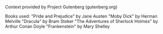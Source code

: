 Context provided by Project Gutenberg (gutenberg.org)

Books used:
  "Pride and Prejudice" by Jane Austen
  "Moby Dick" by Herman Melville
  "Dracula" by Bram Stoker
  "The Adventures of Sherlock Holmes" by Arthur Conan Doyle
  "Frankenstein" by Mary Shelley
